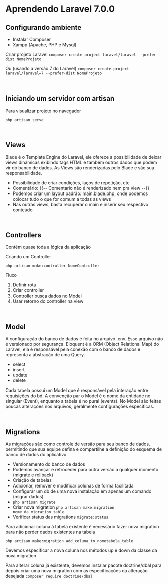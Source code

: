 # Aprendendo Laravel 7.0.0

## Configurando ambiente
* Instalar Composer
* Xampp (Apache, PHP e Mysql)

Criar projeto Laravel
`composer create-project laravel/laravel --prefer-dist NomeProjeto`

Ou (usando a versão 7 do Laravel)
`composer create-project laravel/laravel=7 --prefer-dist NomeProjeto`

&nbsp;

## Iniciando um servidor com artisan
Para visualizar projeto no navegador

`php artisan serve`

&nbsp;

## Views
Blade é o Template Engine do Laravel, ele oferece a possibilidade de deixar views dinâmicas exibindo tags HTML e também outros dados que podem vir do banco de dados. As Views são renderizadas pelo Blade e são sua responsabilidade.
* Possibilidade de criar condições, laços de repetição, etc
* Comentário: {{-- Comentario não é renderizado nem pra view --}}
* Podemos criar um layout padrão: main.blade.php, onde podemos colocar tudo o que for comum a todas as views
* Nas outras views, basta recuperar o main e inserir seu respectivo conteúdo

&nbsp;

## Controllers
Contém quase toda a lógica da aplicação

Criando um Controller

`php artisan make:controller NomeController`

Fluxo
1. Definir rota
2. Criar controller
3. Controller busca dados no Model
4. Usar retorno do controller na view

&nbsp;

## Model
A configuração do banco de dados é feita no arquivo .env. Esse arquivo não é versionado por segurança. Eloquent é a ORM (Object Relational Map) do Laravel, ela é responsável pela conexão com o banco de dados e representa a abstração de uma Query. 
* select
* insert
* update
* delete

Cada tabela possui um Model que é responsável pela interação entre requisições do bd. A convenção par o Model é o nome da entidade no singular (Event), enquanto a tabela é no pural (events). No Model são feitas poucas alterações nos arquivos, geralmente configurações específicas.

&nbsp;

## Migrations
As migrações são como controle de versão para seu banco de dados, permitindo que sua equipe defina e compartilhe a definição do esquema de banco de dados do aplicativo. 
* Versionamento do banco de dados
* Podemos avançar e retroceder para outra versão a qualquer momento (migrate e rollback)
* Criação de tabelas
* Adicionar, remover e modificar colunas de forma facilitada
* Configurar um db de uma nova instalação em apenas um comando (migrar dados)
* `php artisan migrate`
* Criar nova migration
`php artisan make:migration nome_da_migration_table`
* Verificar status das migrations 
`migrate:status`

Para adicionar coluna à tabela existente é necessário fazer nova migration para não perder dados existentes na tabela

`php artisan make:migration add_coluna_to_nometabela_table`

Devemos especificar a nova coluna nos métodos up e down da classe da nova migration

Para alterar coluna já existente, devemos instalar pacote doctrine/dbal para depois criar uma nova migration com as especificações da alteração desejada
`composer require doctrine/dbal`



